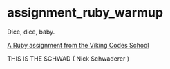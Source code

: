 assignment_ruby_warmup
======================

Dice, dice, baby.

[A Ruby assignment from the Viking Codes School](http://www.vikingcodeschool.com)

THIS IS THE SCHWAD ( Nick Schwaderer )
